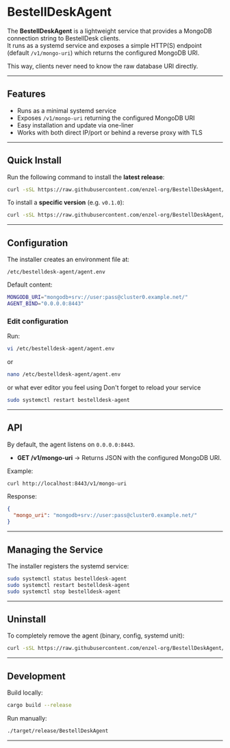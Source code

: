 # BestellDeskAgent

The **BestellDeskAgent** is a lightweight service that provides a MongoDB connection string to BestellDesk clients.  
It runs as a systemd service and exposes a simple HTTP(S) endpoint (default `/v1/mongo-uri`) which returns the configured MongoDB URI.  

This way, clients never need to know the raw database URI directly.

---

## Features

- Runs as a minimal systemd service
- Exposes `/v1/mongo-uri` returning the configured MongoDB URI
- Easy installation and update via one-liner
- Works with both direct IP/port or behind a reverse proxy with TLS

---

## Quick Install

Run the following command to install the **latest release**:

```bash
curl -sSL https://raw.githubusercontent.com/enzel-org/BestellDeskAgent/master/bestelldesk-agent.sh | bash -s install
```

To install a **specific version** (e.g. `v0.1.0`):

```bash
curl -sSL https://raw.githubusercontent.com/enzel-org/BestellDeskAgent/master/bestelldesk-agent.sh | VERSION=v0.1.0 bash -s install
```

---

## Configuration

The installer creates an environment file at:

```
/etc/bestelldesk-agent/agent.env
```

Default content:

```bash
MONGODB_URI="mongodb+srv://user:pass@cluster0.example.net/"
AGENT_BIND="0.0.0.0:8443"
```

### Edit configuration

Run:

```bash
vi /etc/bestelldesk-agent/agent.env
```
or
```bash
nano /etc/bestelldesk-agent/agent.env
```
or what ever editor you feel using
Don't forget to reload your service
```bash
sudo systemctl restart bestelldesk-agent
```

---

## API

By default, the agent listens on `0.0.0.0:8443`.

- **GET /v1/mongo-uri** → Returns JSON with the configured MongoDB URI.

Example:

```bash
curl http://localhost:8443/v1/mongo-uri
```

Response:

```json
{
  "mongo_uri": "mongodb+srv://user:pass@cluster0.example.net/"
}
```

---

## Managing the Service

The installer registers the systemd service:

```bash
sudo systemctl status bestelldesk-agent
sudo systemctl restart bestelldesk-agent
sudo systemctl stop bestelldesk-agent
```

---

## Uninstall

To completely remove the agent (binary, config, systemd unit):

```bash
curl -sSL https://raw.githubusercontent.com/enzel-org/BestellDeskAgent/master/bestelldesk-agent.sh | bash -s uninstall
```

---

## Development

Build locally:

```bash
cargo build --release
```

Run manually:

```bash
./target/release/BestellDeskAgent
```

---
